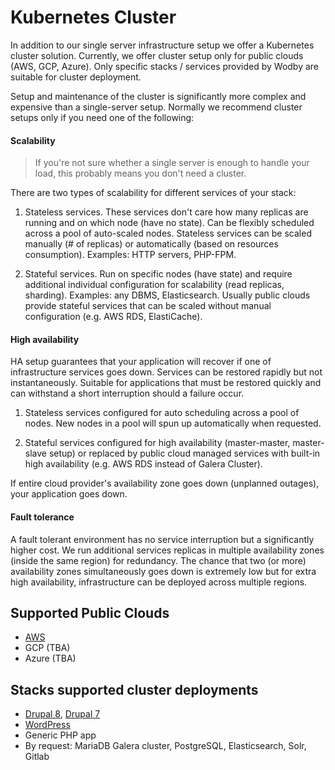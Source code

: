 # Kubernetes Cluster

In addition to our single server infrastructure setup we offer a Kubernetes cluster solution. Currently, we offer cluster setup only for public clouds (AWS, GCP, Azure). Only specific stacks / services provided by Wodby are suitable for cluster deployment.

Setup and maintenance of the cluster is significantly more complex and expensive than a single-server setup. Normally we recommend cluster setups only if you need one of the following:

#### Scalability

> If you're not sure whether a single server is enough to handle your load, this probably means you don't need a cluster.

There are two types of scalability for different services of your stack: 

1. Stateless services. These services don't care how many replicas are running and on which node (have no state). Can be flexibly scheduled across a pool of auto-scaled nodes. Stateless services can be scaled manually (# of replicas) or automatically (based on resources consumption). Examples: HTTP servers, PHP-FPM.

2. Stateful services. Run on specific nodes (have state) and require additional individual configuration for scalability (read replicas, sharding). Examples: any DBMS, Elasticsearch. Usually public clouds provide stateful services that can be scaled without manual configuration (e.g. AWS RDS, ElastiCache). 

#### High availability

HA setup guarantees that your application will recover if one of infrastructure services goes down. Services can be restored rapidly but not instantaneously. Suitable for applications that must be restored quickly and can withstand a short interruption should a failure occur.

1. Stateless services configured for auto scheduling across a pool of nodes. New nodes in a pool will spun up automatically when requested.

2. Stateful services configured for high availability (master-master, master-slave setup) or replaced by public cloud  managed services with built-in high availability (e.g. AWS RDS instead of Galera Cluster).

If entire cloud provider's availability zone goes down (unplanned outages), your application goes down. 

#### Fault tolerance

A fault tolerant environment has no service interruption but a significantly higher cost. We run additional services replicas in multiple availability zones (inside the same region) for redundancy. The chance that two (or more) availability zones simultaneously goes down is extremely low but for extra high availability, infrastructure can be deployed across multiple regions. 

## Supported Public Clouds

* [AWS](/cloud/aws/cluster.md)
* GCP (TBA)
* Azure (TBA)

## Stacks supported cluster deployments

* [Drupal 8](https://cloud.wodby.com/stackhub/ada51e9b-2204-45ee-8e49-a4151912a168/overview), [Drupal 7](https://cloud.wodby.com/stackhub/35e3e058-936b-4695-9871-08c855aae898/overview)
* [WordPress](https://cloud.wodby.com/stackhub/a54a0f59-f4fd-49af-ad16-8d9ff776c50e/overview)
* Generic PHP app
* By request: MariaDB Galera cluster, PostgreSQL, Elasticsearch, Solr, Gitlab 
